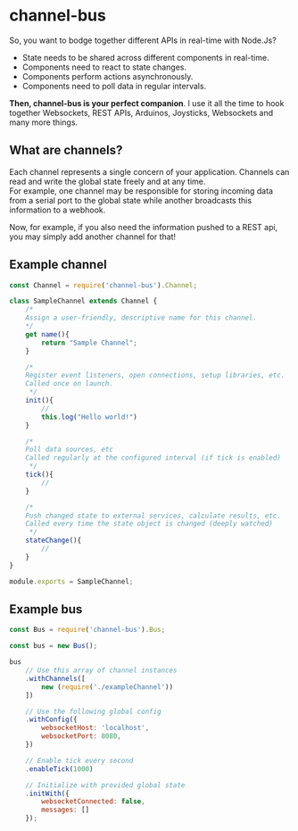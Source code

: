 # channel-bus

So, you want to bodge together different APIs in real-time with Node.Js?

- State needs to be shared across different components in real-time.
- Components need to react to state changes.
- Components perform actions asynchronously.
- Components need to poll data in regular intervals.

**Then, channel-bus is your perfect companion**. I use it all the time to hook together
Websockets, REST APIs, Arduinos, Joysticks, Websockets and many more things.

## What are channels?
Each channel represents a single concern of your application. Channels can read and write the global state freely
and at any time.  
For example, one channel may be responsible for storing incoming data from a serial port to the global state while
another broadcasts this information to a webhook.

Now, for example, if you also need the information pushed to a REST api, you may simply add another channel for that!

## Example channel

```js
const Channel = require('channel-bus').Channel;

class SampleChannel extends Channel {
    /*
    Assign a user-friendly, descriptive name for this channel.
    */
    get name(){
        return "Sample Channel";
    }

    /*
    Register event listeners, open connections, setup libraries, etc.
    Called once on launch.
     */
    init(){
        //
        this.log("Hello world!")
    }

    /*
    Poll data sources, etc
    Called regularly at the configured interval (if tick is enabled)
     */
    tick(){
        //
    }

    /*
    Push changed state to external services, calculate results, etc.
    Called every time the state object is changed (deeply watched)
     */
    stateChange(){
        //
    }
}

module.exports = SampleChannel;
```

## Example bus

```js
const Bus = require('channel-bus').Bus;

const bus = new Bus();

bus
    // Use this array of channel instances
    .withChannels([
        new (require('./exampleChannel'))
    ])

    // Use the following global config
    .withConfig({
        websocketHost: 'localhost',
        websocketPort: 8080,
    })

    // Enable tick every second
    .enableTick(1000)

    // Initialize with provided global state
    .initWith({
        websocketConnected: false,
        messages: []
    });

```
